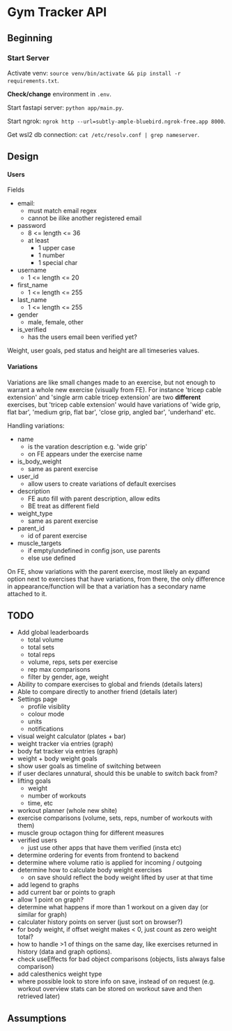 # Gym Tracker API

## Beginning

### Start Server

Activate venv: `source venv/bin/activate && pip install -r requirements.txt`.

**Check/change** environment in `.env`.

Start fastapi server: `python app/main.py`.

Start ngrok: `ngrok http --url=subtly-ample-bluebird.ngrok-free.app 8000`.

Get wsl2 db connection: `cat /etc/resolv.conf | grep nameserver`.

## Design

#### Users

Fields
- email:
    - must match email regex
    - cannot be ilike another registered email
- password
    - 8 <= length <= 36
    - at least 
        - 1 upper case
        - 1 number
        - 1 special char
- username
    - 1 <= length <= 20
- first_name
    - 1 <= length <= 255
- last_name
    - 1 <= length <= 255
- gender
    - male, female, other
- is_verified
    - has the users email been verified yet?

Weight, user goals, ped status and height are all timeseries values.

#### Variations

Variations are like small changes made to an exercise, but not enough to warrant a whole new exercise (visually from FE). For instance 'tricep cable extension' and 'single arm cable tricep extension' are two **different** exercises, but 'tricep cable extension' would have variations of 'wide grip, flat bar', 'medium grip, flat bar', 'close grip, angled bar', 'underhand' etc.

Handling variations:
- name
    - is the varation description e.g. 'wide grip'
    - on FE appears under the exercise name
- is_body_weight
    - same as parent exercise
- user_id
    - allow users to create variations of default exercises
- description
    - FE auto fill with parent description, allow edits
    - BE treat as different field
- weight_type
    - same as parent exercise
- parent_id
    - id of parent exercise
- muscle_targets
    - if empty/undefined in config json, use parents
    - else use defined

On FE, show variations with the parent exercise, most likely an expand option next to exercises that have variations, from there, the only difference in appearance/function will be that a variation has a secondary name attached to it.

## TODO

- Add global leaderboards
    - total volume
    - total sets
    - total reps
    - volume, reps, sets per exercise
    - rep max comparisons
    - filter by gender, age, weight
- Ability to compare exercises to global and friends (details laters)
- Able to compare directly to another friend (details later)
- Settings page
    - profile visiblity
    - colour mode
    - units
    - notifications
- visual weight calculator (plates + bar)
- weight tracker via entries (graph)
- body fat tracker via entries (graph)
- weight + body weight goals
- show user goals as timeline of switching between
- if user declares unnatural, should this be unable to switch back from?
- lifting goals
    - weight
    - number of workouts
    - time, etc
- workout planner (whole new shite)
- exercise comparisons (volume, sets, reps, number of workouts with them)
- muscle group octagon thing for different measures
- verified users
    - just use other apps that have them verified (insta etc)
- determine ordering for events from frontend to backend
- determine where volume ratio is applied for incoming / outgoing
- determine how to calculate body weight exercises
    - on save should reflect the body weight lifted by user at that time
- add legend to graphs
- add current bar or points to graph
- allow 1 point on graph?
- determine what happens if more than 1 workout on a given day (or similar for graph)
- calculater history points on server (just sort on browser?)
- for body weight, if offset weight makes < 0, just count as zero weight total?
- how to handle >1 of things on the same day, like exercises returned in history (data and graph options).
- check useEffects for bad object comparisons (objects, lists always false comparison)
- add calesthenics weight type
- where possible look to store info on save, instead of on request (e.g. workout overview stats can be stored on workout save and then retrieved later)
    
## Assumptions